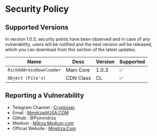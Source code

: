 # Security Policy

## Supported Versions

In version 1.0.3, security points have been observed and in case of any vulnerability, users will be notified and the next version will be released, which you can download from this section of the latest updates.


| Name    | Desc    | Version | Supported         |
| ------- | ------- | ------- | ------------------ |
|`RichAddressDownloader`| Main Core | 1.0.3   | :white_check_mark: |
|`Object (File's)` | CDN Class | CL | :white_check_mark: |

## Reporting a Vulnerability

- Telegram Channel : [Cryptoixer](https://cryptoixer.t.me 'Cryptoixer MMDRZA.COM')
- Email : [Mmdrza@USA.COM](mailto:mmdrza@usa.com)
- Github : @Pymmdrza
- Medium : [Mdrza.Medium.com](https://Mdrza.Medium.com 'Mmdrza Medium Official Page')
- Official Website : [Mmdrza.Com](https://mmdrza.com 'MMDRZA.COM Professional Programming Website')
